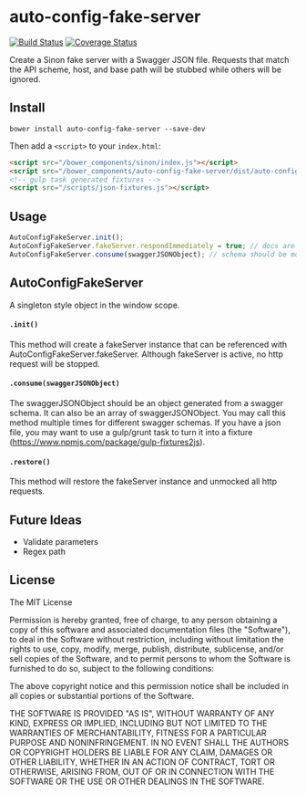 # auto-config-fake-server
[![Build Status](https://travis-ci.org/appirio-tech/auto-config-fake-server.svg?branch=master)](https://travis-ci.org/appirio-tech/auto-config-fake-server) [![Coverage Status](https://coveralls.io/repos/appirio-tech/auto-config-fake-server/badge.svg)](https://coveralls.io/r/appirio-tech/auto-config-fake-server)

Create a Sinon fake server with a Swagger JSON file.  Requests that match the API scheme, host, and base path will be stubbed while others will be ignored. 

## Install

```shell
bower install auto-config-fake-server --save-dev
```

Then add a `<script>` to your `index.html`:

```html
<script src="/bower_components/sinon/index.js"></script>
<script src="/bower_components/auto-config-fake-server/dist/auto-config-fake-server.js"></script>
<!-- gulp task generated fixtures -->
<script src="/scripts/json-fixtures.js"></script>
```

## Usage
```js
AutoConfigFakeServer.init();
AutoConfigFakeServer.fakeServer.respondImmediately = true; // docs are at http://sinonjs.org/docs
AutoConfigFakeServer.consume(swaggerJSONObject); // schema should be mocked now
```

## AutoConfigFakeServer
A singleton style object in the window scope.

#### `.init()`
This method will create a fakeServer instance that can be referenced with AutoConfigFakeServer.fakeServer. Although fakeServer is active, no http request will be stopped.

#### `.consume(swaggerJSONObject)`
The swaggerJSONObject should be an object generated from a swagger schema.  It can also be an array of swaggerJSONObject.  You may call this method multiple times for different swagger schemas.  If you have a json file, you may want to use a gulp/grunt task to turn it into a fixture (https://www.npmjs.com/package/gulp-fixtures2js).

#### `.restore()`
This method will restore the fakeServer instance and unmocked all http requests.

## Future Ideas
* Validate parameters
* Regex path


## License

The MIT License

Permission is hereby granted, free of charge, to any person obtaining a copy
of this software and associated documentation files (the "Software"), to deal
in the Software without restriction, including without limitation the rights
to use, copy, modify, merge, publish, distribute, sublicense, and/or sell
copies of the Software, and to permit persons to whom the Software is
furnished to do so, subject to the following conditions:

The above copyright notice and this permission notice shall be included in
all copies or substantial portions of the Software.

THE SOFTWARE IS PROVIDED "AS IS", WITHOUT WARRANTY OF ANY KIND, EXPRESS OR
IMPLIED, INCLUDING BUT NOT LIMITED TO THE WARRANTIES OF MERCHANTABILITY,
FITNESS FOR A PARTICULAR PURPOSE AND NONINFRINGEMENT. IN NO EVENT SHALL THE
AUTHORS OR COPYRIGHT HOLDERS BE LIABLE FOR ANY CLAIM, DAMAGES OR OTHER
LIABILITY, WHETHER IN AN ACTION OF CONTRACT, TORT OR OTHERWISE, ARISING FROM,
OUT OF OR IN CONNECTION WITH THE SOFTWARE OR THE USE OR OTHER DEALINGS IN
THE SOFTWARE.